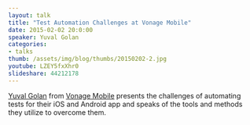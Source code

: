 ```yaml
---
layout: talk
title: "Test Automation Challenges at Vonage Mobile"
date: 2015-02-02 20:0:00
speaker: Yuval Golan
categories:
- talks
thumb: /assets/img/blog/thumbs/20150202-2.jpg
youtube: LZEY5fxXhr0
slideshare: 44212178
---
```


[Yuval Golan][linkedin] from [Vonage Mobile] presents the challenges of automating tests for their iOS and Android app and speaks of the tools and methods they utilize to overcome them.

[linkedin]: https://www.linkedin.com/profile/view?id=164806891
[Vonage Mobile]: http://www.vonage.com/personal/vonage-mobile-app
